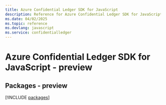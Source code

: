 ```yaml
---
title: Azure Confidential Ledger SDK for JavaScript
description: Reference for Azure Confidential Ledger SDK for JavaScript
ms.date: 04/02/2025
ms.topic: reference
ms.devlang: javascript
ms.service: confidentialledger
---
```

# Azure Confidential Ledger SDK for JavaScript - preview
## Packages - preview
[!INCLUDE [packages](confidential-ledger-index.md)]